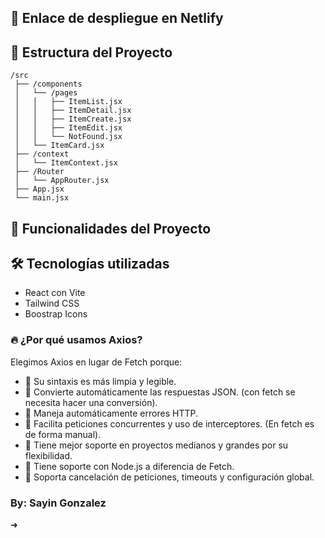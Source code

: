 ## 🔗 Enlace de despliegue en Netlify
<!-- Agregar -->

## 📁 Estructura del Proyecto
```
/src
 ├── /components
 │   └── /pages
 │   │   ├── ItemList.jsx
 │   │   ├── ItemDetail.jsx
 │   │   ├── ItemCreate.jsx
 │   │   ├── ItemEdit.jsx
 │   │   └── NotFound.jsx
 │   └── ItemCard.jsx
 ├── /context
 │   └── ItemContext.jsx
 ├── /Router
 │   └── AppRouter.jsx
 ├── App.jsx
 └── main.jsx
 ```

## 🧩 Funcionalidades del Proyecto
<!-- Agregar -->

## 🛠️ Tecnologías utilizadas

-  React con Vite
-  Tailwind CSS
-  Boostrap Icons

### 🔥 ¿Por qué usamos Axios?

Elegimos Axios en lugar de Fetch porque:

- 🔹 Su sintaxis es más limpia y legible.
- 🔹 Convierte automáticamente las respuestas JSON. (con fetch se necesita hacer una conversión).
- 🔹 Maneja automáticamente errores HTTP.
- 🔹 Facilita peticiones concurrentes y uso de interceptores. (En fetch es de forma manual).
- 🔹 Tiene mejor soporte en proyectos medianos y grandes por su flexibilidad.
- 🔹 Tiene soporte con Node.js a diferencia de Fetch.
- 🔹 Soporta cancelación de peticiones, timeouts y configuración global.

###  By: Sayin Gonzalez

➜